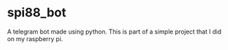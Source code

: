 # spi88_bot
A telegram bot made using python. This is part of a simple project that I did on my raspberry pi.
